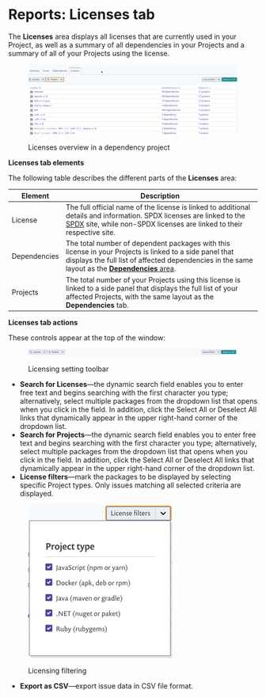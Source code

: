 # Reports: Licenses tab

The **Licenses** area displays all licenses that are currently used in your Project, as well as a summary of all dependencies in your Projects and a summary of all of your Projects using the license.

<figure><img src="../../../.gitbook/assets/image (446).png" alt="Licenses overview in a dependency project."><figcaption><p>Licenses overview in a dependency project</p></figcaption></figure>

**Licenses tab elements**

The following table describes the different parts of the **Licenses** area:

| **Element**  | **Description**                                                                                                                                                                                                                                                      |
| ------------ | -------------------------------------------------------------------------------------------------------------------------------------------------------------------------------------------------------------------------------------------------------------------- |
| License      | The full official name of the license is linked to additional details and information. SPDX licenses are linked to the [SPDX](https://spdx.org/) site, while non-SPDX licenses are linked to their respective site.                                                  |
| Dependencies | The total number of dependent packages with this license in your Projects is linked to a side panel that displays the full list of affected dependencies in the same layout as the [**Dependencies** area](https://snyk.io/?post\_type=docs\&p=12382\&preview=true). |
| Projects     | The total number of your Projects using this license is linked to a side panel that displays the full list of your affected Projects, with the same layout as the **Dependencies** tab.                                                                              |

**Licenses tab actions**

These controls appear at the top of the window:

<figure><img src="../../../.gitbook/assets/uuid-8399334e-74b7-0649-d55c-e0ddecb54272-en.png" alt="Licensing setting toolbar."><figcaption><p>Licensing setting toolbar</p></figcaption></figure>

* **Search for Licenses**—the dynamic search field enables you to enter free text and begins searching with the first character you type; alternatively, select multiple packages from the dropdown list that opens when you click in the field. In addition, click the Select All or Deselect All links that dynamically appear in the upper right-hand corner of the dropdown list.
* **Search for Projects**—the dynamic search field enables you to enter free text and begins searching with the first character you type; alternatively, select multiple packages from the dropdown list that opens when you click in the field. In addition, click the Select All or Deselect All links that dynamically appear in the upper right-hand corner of the dropdown list.
* **License filters**—mark the packages to be displayed by selecting specific Project types. Only issues matching all selected criteria are displayed.

<figure><img src="../../../.gitbook/assets/uuid-53b0da21-ca9b-a04c-354a-97219ae7c05b-en-1-.png" alt="Licensing filtering by type."><figcaption><p>Licensing filtering</p></figcaption></figure>

* **Export as CSV**—export issue data in CSV file format.
